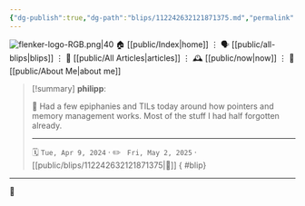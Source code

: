 ```yaml
---
{"dg-publish":true,"dg-path":"blips/112242632121871375.md","permalink":"/blips/112242632121871375/","title":"philipp on mastodon @ 2024-04-09","created":"2024-04-09T18:17:27","updated":"2025-05-02T08:50:44"}
---
```



<div class="transclusion internal-embed is-loaded"><div class="markdown-embed">




![flenker-logo-RGB.png|40](/img/user/attachments/flenker-logo-RGB.png)
🏠 [[public/Index\|home]]  ⋮ 🗣️ [[public/all-blips\|blips]] ⋮  📝 [[public/All Articles\|articles]]  ⋮ 🕰️ [[public/now\|now]] ⋮ 🪪 [[public/About Me\|about me]]


</div></div>


> [!summary] **philipp**:
>
> 🧠 Had a few epiphanies and TILs today around how pointers and memory management works. Most of the stuff I had half forgotten already.
> - - -
>
> 🗓️ <code>Tue, Apr 9, 2024</code>  · ✏️ <code> Fri, May 2, 2025</code>  · [[public/blips/112242632121871375\|🔗]]
{ #blip}


- - -

 👾
